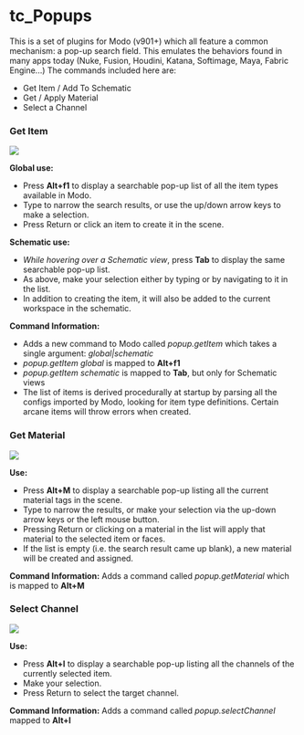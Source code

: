 # tc_Popups

This is a set of plugins for Modo (v901+) which all feature a common mechanism: a pop-up search field. This emulates the behaviors found in many apps today (Nuke, Fusion, Houdini, Katana, Softimage, Maya, Fabric Engine...)
The commands included here are:
* Get Item / Add To Schematic
* Get / Apply Material
* Select a Channel


### Get Item

![](http://www.timcrowson.com/wp-content/uploads/2015/05/popupgetItemSchematic.jpg)

**Global use:**
* Press **Alt+f1** to display a searchable pop-up list of all the item types available in Modo.
* Type to narrow the search results, or use the up/down arrow keys to make a selection.
* Press Return or click an item to create it in the scene.

**Schematic use:**
* *While hovering over a Schematic view*, press **Tab** to display the same searchable pop-up list.
* As above, make your selection either by typing or by navigating to it in the list.
* In addition to creating the item, it will also be added to the current workspace in the schematic.

**Command Information:**
* Adds a new command to Modo called *popup.getItem* which takes a single argument: *global|schematic*
* *popup.getItem global* is mapped to **Alt+f1**
* *popup.getItem schematic* is mapped to **Tab**, but only for Schematic views
* The list of items is derived procedurally at startup by parsing all the configs imported by Modo, looking for item type definitions. Certain arcane items will throw errors when created.



### Get Material

![](http://www.timcrowson.com/wp-content/uploads/2015/05/popup.getMaterial.jpg)

**Use:**
* Press **Alt+M** to display a searchable pop-up listing all the current material tags in the scene.
* Type to narrow the results, or make your selection via the up-down arrow keys or the left mouse button.
* Pressing Return or clicking on a material in the list will apply that material to the selected item or faces.
* If the list is empty (i.e. the search result came up blank),  a new material will be created and assigned.

**Command Information:** Adds a command called *popup.getMaterial* which is mapped to **Alt+M**


### Select Channel

![](http://www.timcrowson.com/wp-content/uploads/2015/05/popup.selectChannel.jpg)

**Use:**
* Press **Alt+I** to display a searchable pop-up listing all the channels of the currently selected item.
* Make your selection.
* Press Return to select the target channel.

**Command Information:** Adds a command called *popup.selectChannel* mapped to **Alt+I**

